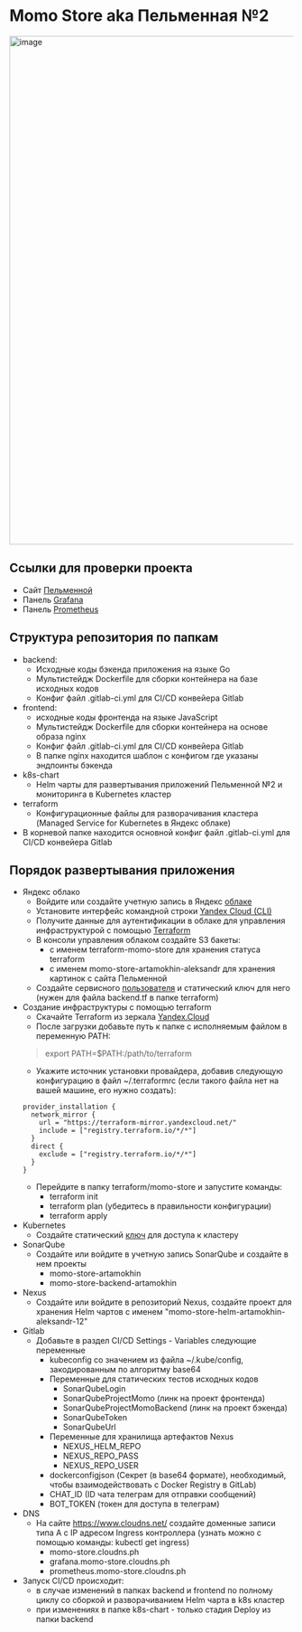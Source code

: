 # Momo Store aka Пельменная №2

<img width="900" alt="image" src="https://user-images.githubusercontent.com/9394918/167876466-2c530828-d658-4efe-9064-825626cc6db5.png">

## Ссылки для проверки проекта
- Сайт [Пельменной](https://momo-store.cloudns.ph/catalog)
- Панель [Grafana](https://grafana.momo-store.cloudns.ph/d/9rfE_dU4z/pel-mennaja?orgId=1&refresh=5s)
- Панель [Prometheus](https://prometheus.momo-store.cloudns.ph)

## Структура репозитория по папкам

- backend: 
  - Исходные коды бэкенда приложения на языке Go
  - Мультистейдж Dockerfile для сборки контейнера на базе исходных кодов
  - Конфиг файл .gitlab-ci.yml для CI/CD конвейера Gitlab
- frontend:
  - исходные коды фронтенда на языке JavaScript 
  - Мультистейдж Dockerfile для сборки контейнера на основе образа nginx
  - Конфиг файл .gitlab-ci.yml для CI/CD конвейера Gitlab
  - В папке nginx находится шаблон с конфигом где указаны эндпоинты бэкенда
- k8s-chart
  - Helm чарты для развертывания приложений Пельменной №2 и мониторинга в Kubernetes кластер 
- terraform
  - Конфигурационные файлы для разворачивания кластера (Managed Service for Kubernetes в Яндекс облаке)
- В корневой папке находится основной конфиг файл .gitlab-ci.yml для CI/CD конвейера Gitlab


## Порядок развертывания приложения

- Яндекс облако
  - Войдите или создайте учетную запись в Яндекс [облаке](https://cloud.yandex.ru/)
  - Установите интерфейс командной строки [Yandex Cloud (CLI)](https://cloud.yandex.ru/docs/cli/quickstart#install)
  - Получите данные для аутентификации в облаке для управления инфраструктурой  с помощью [Terraform](https://cloud.yandex.ru/docs/tutorials/infrastructure-management/terraform-quickstart#get-credentials)
  - В консоли управления облаком создайте S3 бакеты:
    - с именем terraform-momo-store для хранения статуса terraform
    - с именем momo-store-artamokhin-aleksandr для хранения картинок с сайта Пельменной
  - Создайте сервисного [пользователя](https://cloud.yandex.ru/docs/iam/concepts/users/service-accounts) и статический ключ для него (нужен для файла backend.tf в папке terraform)
- Создание инфраструктуры с помощью terraform
  - Скачайте Terraform из зеркала [Yandex.Cloud](https://hashicorp-releases.yandexcloud.net/terraform/)
  - После загрузки добавьте путь к папке с исполняемым файлом в переменную PATH:
  >export PATH=$PATH:/path/to/terraform
  - Укажите источник установки провайдера, добавив следующую конфигурацию в файл ~/.terraformrc (если такого файла нет на вашей машине, его нужно создать):
  ```hcl-terraform
  provider_installation {
    network_mirror {
      url = "https://terraform-mirror.yandexcloud.net/"
      include = ["registry.terraform.io/*/*"]
    }
    direct {
      exclude = ["registry.terraform.io/*/*"]
    }
  }
  ```
  - Перейдите в папку terraform/momo-store и запустите команды: 
    - terraform init
    - terraform plan (убедитесь в правильности конфигурации)
    - terraform apply
- Kubernetes
  - Создайте статический [ключ](https://cloud.yandex.ru/docs/managed-kubernetes/operations/connect/create-static-conf#prepare-cert) для доступа к кластеру
- SonarQube
  - Создайте или войдите в учетную запись SonarQube и создайте в нем проекты
    - momo-store-artamokhin
    - momo-store-backend-artamokhin
- Nexus
  - Создайте или войдите в репозиторий Nexus, создайте проект для хранения Helm чартов с именем "momo-store-helm-artamokhin-aleksandr-12"
- Gitlab
  - Добавьте в раздел CI/CD Settings - Variables следующие переменные
    - kubeconfig со значением из файла ~/.kube/config, закодированным по алгоритму base64
    - Переменные для статических тестов исходных кодов 
      - SonarQubeLogin
      - SonarQubeProjectMomo (линк на проект фронтенда)
      - SonarQubeProjectMomoBackend (линк на проект бэкенда)
      - SonarQubeToken
      - SonarQubeUrl
    - Переменные для хранилища артефактов Nexus
      - NEXUS_HELM_REPO
      - NEXUS_REPO_PASS
      - NEXUS_REPO_USER
    - dockerconfigjson (Секрет (в base64 формате), необходимый, чтобы взаимодействовать с Docker Registry в GitLab)
    - CHAT_ID (ID чата телеграм для отправки сообщений)
    - BOT_TOKEN (токен для доступа в телеграм)
- DNS
  - На сайте https://www.cloudns.net/ создайте доменные записи типа А с IP адресом Ingress контроллера (узнать можно с помощью команды: kubectl get ingress)
      - momo-store.cloudns.ph
      - grafana.momo-store.cloudns.ph
      - prometheus.momo-store.cloudns.ph
- Запуск CI/CD происходит:
  - в случае изменений в папках backend и frontend по полному циклу со сборкой и разворачиванием Helm чарта в k8s кластер
  - при изменениях в папке k8s-chart - только стадия Deploy из папки backend


